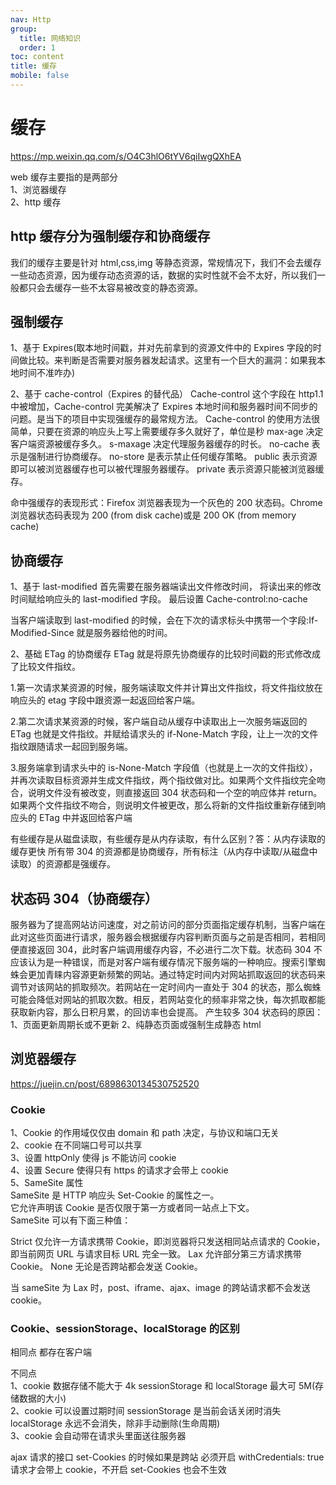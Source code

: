 ```yaml
---
nav: Http
group:
  title: 网络知识
  order: 1
toc: content
title: 缓存
mobile: false
---
```


# 缓存

https://mp.weixin.qq.com/s/O4C3hlO6tYV6qiIwgQXhEA

web 缓存主要指的是两部分<br/>
1、浏览器缓存<br/>
2、http 缓存<br/>

## http 缓存分为强制缓存和协商缓存<br/>

我们的缓存主要是针对 html,css,img 等静态资源，常规情况下，我们不会去缓存一些动态资源，因为缓存动态资源的话，数据的实时性就不会不太好，所以我们一般都只会去缓存一些不太容易被改变的静态资源。

## 强制缓存

1、基于 Expires(取本地时间戳，并对先前拿到的资源文件中的 Expires 字段的时间做比较。来判断是否需要对服务器发起请求。这里有一个巨大的漏洞：如果我本地时间不准咋办)

2、基于 cache-control（Expires 的替代品）
Cache-control 这个字段在 http1.1 中被增加，Cache-control 完美解决了 Expires 本地时间和服务器时间不同步的问题。是当下的项目中实现强缓存的最常规方法。
Cache-control 的使用方法很简单，只要在资源的响应头上写上需要缓存多久就好了，单位是秒
max-age 决定客户端资源被缓存多久。
s-maxage 决定代理服务器缓存的时长。
no-cache 表示是强制进行协商缓存。
no-store 是表示禁止任何缓存策略。
public 表示资源即可以被浏览器缓存也可以被代理服务器缓存。
private 表示资源只能被浏览器缓存。

命中强缓存的表现形式：Firefox 浏览器表现为一个灰色的 200 状态码。Chrome 浏览器状态码表现为 200 (from disk cache)或是 200 OK (from memory cache)

## 协商缓存<br/>

1、基于 last-modified
首先需要在服务器端读出文件修改时间，
将读出来的修改时间赋给响应头的 last-modified 字段。
最后设置 Cache-control:no-cache

当客户端读取到 last-modified 的时候，会在下次的请求标头中携带一个字段:If-Modified-Since 就是服务器给他的时间。

2、基础 ETag 的协商缓存
ETag 就是将原先协商缓存的比较时间戳的形式修改成了比较文件指纹。

1.第一次请求某资源的时候，服务端读取文件并计算出文件指纹，将文件指纹放在响应头的 etag 字段中跟资源一起返回给客户端。

2.第二次请求某资源的时候，客户端自动从缓存中读取出上一次服务端返回的 ETag 也就是文件指纹。并赋给请求头的 if-None-Match 字段，让上一次的文件指纹跟随请求一起回到服务端。

3.服务端拿到请求头中的 is-None-Match 字段值（也就是上一次的文件指纹），并再次读取目标资源并生成文件指纹，两个指纹做对比。如果两个文件指纹完全吻合，说明文件没有被改变，则直接返回 304 状态码和一个空的响应体并 return。如果两个文件指纹不吻合，则说明文件被更改，那么将新的文件指纹重新存储到响应头的 ETag 中并返回给客户端

有些缓存是从磁盘读取，有些缓存是从内存读取，有什么区别？答：从内存读取的缓存更快
所有带 304 的资源都是协商缓存，所有标注（从内存中读取/从磁盘中读取）的资源都是强缓存。

## 状态码 304（协商缓存）

服务器为了提高网站访问速度，对之前访问的部分页面指定缓存机制，当客户端在此对这些页面进行请求，服务器会根据缓存内容判断页面与之前是否相同，若相同便直接返回 304，此时客户端调用缓存内容，不必进行二次下载。状态码 304 不应该认为是一种错误，而是对客户端有缓存情况下服务端的一种响应。搜索引擎蜘蛛会更加青睐内容源更新频繁的网站。通过特定时间内对网站抓取返回的状态码来调节对该网站的抓取频次。若网站在一定时间内一直处于 304 的状态，那么蜘蛛可能会降低对网站的抓取次数。相反，若网站变化的频率非常之快，每次抓取都能获取新内容，那么日积月累，的回访率也会提高。
产生较多 304 状态码的原因：
1、页面更新周期长或不更新
2、纯静态页面或强制生成静态 html

## 浏览器缓存

https://juejin.cn/post/6898630134530752520

### Cookie

1、Cookie 的作用域仅仅由 domain 和 path 决定，与协议和端口无关<br/>
2、cookie 在不同端口号可以共享<br/>
3、设置 httpOnly 使得 js 不能访问 cookie <br/>
4、设置 Secure 使得只有 https 的请求才会带上 cookie<br/>
5、SameSite 属性<br/>
SameSite 是 HTTP 响应头 Set-Cookie 的属性之一。<br/>
它允许声明该 Cookie 是否仅限于第一方或者同一站点上下文。<br/>
SameSite 可以有下面三种值：<br/>

Strict 仅允许一方请求携带 Cookie，即浏览器将只发送相同站点请求的 Cookie，即当前网页 URL 与请求目标 URL 完全一致。
Lax 允许部分第三方请求携带 Cookie。
None 无论是否跨站都会发送 Cookie。

当 sameSite 为 Lax 时，post、iframe、ajax、image 的跨站请求都不会发送 cookie。

### Cookie、sessionStorage、localStorage 的区别

相同点
都存在客户端

不同点<br/>
1、cookie 数据存储不能大于 4k sessionStorage 和 localStorage 最大可 5M(存储数据的大小) <br/>
2、cookie 可以设置过期时间 sessionStorage 是当前会话关闭时消失 localStorage 永远不会消失，除非手动删除(生命周期)<br/>
3、cookie 会自动带在请求头里面送往服务器<br/>

ajax 请求的接口 set-Cookies 的时候如果是跨站
必须开启 withCredentials: true 请求才会带上 cookie，不开启 set-Cookies 也会不生效<br/>
